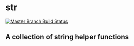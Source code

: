 # str

[![Master Branch Build Status](https://img.shields.io/travis/elpete/str/master.svg?style=flat-square&label=master)](https://travis-ci.org/elpete/str)

## A collection of string helper functions